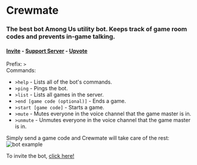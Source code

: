 # Crewmate

### The best bot Among Us utility bot. Keeps track of game room codes and prevents in-game talking.
#### [Invite](https://discord.com/api/oauth2/authorize?client_id=762721168741761075&permissions=4196416&scope=bot) - [Support Server](https://discord.gg/aRA7WcX) - [Upvote](https://top.gg/bot/762721168741761075/vote)  
Prefix: `>`  
Commands:

- `>help` - Lists all of the bot's commands.
- `>ping` - Pings the bot.
- `>list` - Lists all games in the server.
- `>end [game code (optional)]` - Ends a game.
- `>start [game code]` - Starts a game.
- `>mute` - Mutes everyone in the voice channel that the game master is in.
- `>unmute` - Unmutes everyone in the voice channel that the game master is in.

Simply send a game code and Crewmate will take care of the rest:
![bot example](https://doggo.ninja/Hdaeyn.png)

To invite the bot, [click here!](https://discord.com/api/oauth2/authorize?client_id=762721168741761075&permissions=4196416&scope=bot)
